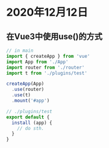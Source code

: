 # 2020年12月12日

## 在Vue3中使用use()的方式

```js
// in main
import { createApp } from 'vue'
import App from './App'
import router from './router'
import t from './plugins/test'

createApp(App)
  .use(router)
  .use(t)
  .mount('#app')
```

```typescript
// ./plugins/test
export default {
  install (app) {
    // do sth.
  }
}
```

